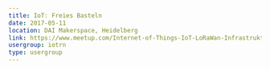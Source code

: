 ```yaml
---
title: IoT: Freies Basteln
date: 2017-05-11
location: DAI Makerspace, Heidelberg
link: https://www.meetup.com/Internet-of-Things-IoT-LoRaWan-Infrastruktur-4-RheinNeckar/events/239294980/
usergroup: iotrn
type: usergroup
---
```

